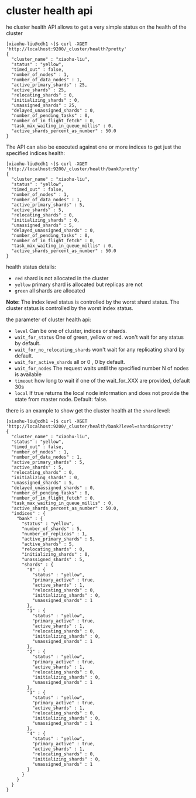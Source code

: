 # cluster health api

he cluster health API allows to get a very simple status on the health of the cluster
```
[xiaohu-liu@cdh1 ~]$ curl -XGET 'http://localhost:9200/_cluster/health?pretty'
{
  "cluster_name" : "xiaohu-liu",
  "status" : "yellow",
  "timed_out" : false,
  "number_of_nodes" : 1,
  "number_of_data_nodes" : 1,
  "active_primary_shards" : 25,
  "active_shards" : 25,
  "relocating_shards" : 0,
  "initializing_shards" : 0,
  "unassigned_shards" : 25,
  "delayed_unassigned_shards" : 0,
  "number_of_pending_tasks" : 0,
  "number_of_in_flight_fetch" : 0,
  "task_max_waiting_in_queue_millis" : 0,
  "active_shards_percent_as_number" : 50.0
}

```

The API can also be executed against one or more indices to get just the specified indices health:
```
[xiaohu-liu@cdh1 ~]$ curl -XGET 'http://localhost:9200/_cluster/health/bank?pretty'
{
  "cluster_name" : "xiaohu-liu",
  "status" : "yellow",
  "timed_out" : false,
  "number_of_nodes" : 1,
  "number_of_data_nodes" : 1,
  "active_primary_shards" : 5,
  "active_shards" : 5,
  "relocating_shards" : 0,
  "initializing_shards" : 0,
  "unassigned_shards" : 5,
  "delayed_unassigned_shards" : 0,
  "number_of_pending_tasks" : 0,
  "number_of_in_flight_fetch" : 0,
  "task_max_waiting_in_queue_millis" : 0,
  "active_shards_percent_as_number" : 50.0
}

```
health status details:
* `red` shard is not allocated in the cluster
* `yellow`  primary shard is allocated but replicas are not
* `green` all shards are allocated

<strong>Note: </strong>
The index level status is controlled by the worst shard status. The cluster status is controlled by the worst index status.

the parameter of cluster health api:
* `level`  Can be one of cluster, indices or shards.
* `wait_for_status` One of green, yellow or red. won't wait for any status by default.
* `wait_for_no_relocating_shards`  won't wait for any  replicating shard by default.
* `wait_for_active_shards` all or 0 , 0 by default.
* `wait_for_nodes` The request waits until the specified number N of nodes is available
* `timeout` how long to wait if one of the wait_for_XXX are provided, default 30s
* `local`  If true returns the local node information and does not provide the state from master node. Default: false.


there is an example to show get the cluster health at the `shard` level:
```
[xiaohu-liu@cdh1 ~]$ curl -XGET 'http://localhost:9200/_cluster/health/bank?level=shards&pretty'
{
  "cluster_name" : "xiaohu-liu",
  "status" : "yellow",
  "timed_out" : false,
  "number_of_nodes" : 1,
  "number_of_data_nodes" : 1,
  "active_primary_shards" : 5,
  "active_shards" : 5,
  "relocating_shards" : 0,
  "initializing_shards" : 0,
  "unassigned_shards" : 5,
  "delayed_unassigned_shards" : 0,
  "number_of_pending_tasks" : 0,
  "number_of_in_flight_fetch" : 0,
  "task_max_waiting_in_queue_millis" : 0,
  "active_shards_percent_as_number" : 50.0,
  "indices" : {
    "bank" : {
      "status" : "yellow",
      "number_of_shards" : 5,
      "number_of_replicas" : 1,
      "active_primary_shards" : 5,
      "active_shards" : 5,
      "relocating_shards" : 0,
      "initializing_shards" : 0,
      "unassigned_shards" : 5,
      "shards" : {
        "0" : {
          "status" : "yellow",
          "primary_active" : true,
          "active_shards" : 1,
          "relocating_shards" : 0,
          "initializing_shards" : 0,
          "unassigned_shards" : 1
        },
        "1" : {
          "status" : "yellow",
          "primary_active" : true,
          "active_shards" : 1,
          "relocating_shards" : 0,
          "initializing_shards" : 0,
          "unassigned_shards" : 1
        },
        "2" : {
          "status" : "yellow",
          "primary_active" : true,
          "active_shards" : 1,
          "relocating_shards" : 0,
          "initializing_shards" : 0,
          "unassigned_shards" : 1
        },
        "3" : {
          "status" : "yellow",
          "primary_active" : true,
          "active_shards" : 1,
          "relocating_shards" : 0,
          "initializing_shards" : 0,
          "unassigned_shards" : 1
        },
        "4" : {
          "status" : "yellow",
          "primary_active" : true,
          "active_shards" : 1,
          "relocating_shards" : 0,
          "initializing_shards" : 0,
          "unassigned_shards" : 1
        }
      }
    }
  }
}
```
  

